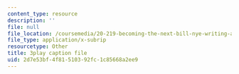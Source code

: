 ```yaml
---
content_type: resource
description: ''
file: null
file_location: /coursemedia/20-219-becoming-the-next-bill-nye-writing-and-hosting-the-educational-show-january-iap-2015/2d7e53bf4f81510392fc1c85668a2ee9_VBgVRviSKek.vtt
file_type: application/x-subrip
resourcetype: Other
title: 3play caption file
uid: 2d7e53bf-4f81-5103-92fc-1c85668a2ee9
---
```

